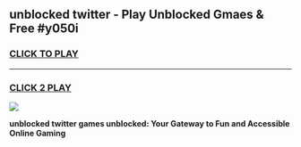 
## unblocked twitter - Play Unblocked Gmaes & Free #y050i
<h3>
<a href="https://news.freeplayer.one?title=unblocked_twitter&ref=26F">CLICK TO PLAY</a></h3>
<hr>

<h3>
<a href="https://news.freeplayer.one?title=unblocked_twitter&ref=26F">CLICK 2 PLAY</a>
  
</h3>

<a href="https://news.freeplayer.one?title=unblocked_twitter&ref=26F/"><img src="https://clearcache.store/games.png"></a>


**unblocked twitter games unblocked: Your Gateway to Fun and Accessible Online Gaming**
